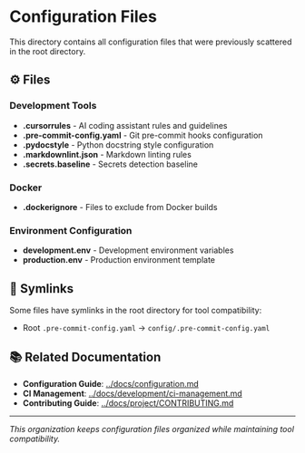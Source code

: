 # Configuration Files

This directory contains all configuration files that were previously scattered in the root directory.

## ⚙️ Files

### Development Tools
- **.cursorrules** - AI coding assistant rules and guidelines
- **.pre-commit-config.yaml** - Git pre-commit hooks configuration
- **.pydocstyle** - Python docstring style configuration
- **.markdownlint.json** - Markdown linting rules
- **.secrets.baseline** - Secrets detection baseline

### Docker
- **.dockerignore** - Files to exclude from Docker builds

### Environment Configuration
- **development.env** - Development environment variables
- **production.env** - Production environment template

## 🔗 Symlinks

Some files have symlinks in the root directory for tool compatibility:
- Root `.pre-commit-config.yaml` → `config/.pre-commit-config.yaml`

## 📚 Related Documentation

- **Configuration Guide**: [../docs/configuration.md](../docs/configuration.md)
- **CI Management**: [../docs/development/ci-management.md](../docs/development/ci-management.md)
- **Contributing Guide**: [../docs/project/CONTRIBUTING.md](../docs/project/CONTRIBUTING.md)

---

*This organization keeps configuration files organized while maintaining tool compatibility.*
